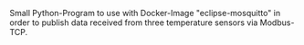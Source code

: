 Small Python-Program to use with Docker-Image "eclipse-mosquitto" in order to publish data received from three temperature sensors via Modbus-TCP.
